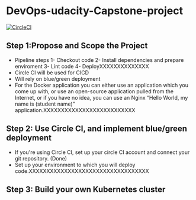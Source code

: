 # DevOps-udacity-Capstone-project

[![CircleCI](https://circleci.com/gh/haliim/DevOps-udacity-Capstone-project/tree/main.svg?style=svg)](https://circleci.com/gh/haliim/DevOps-udacity-Capstone-project/tree/main)

Step 1:Propose and Scope the Project
--------------------------------------
- Pipeline steps
  1- Checkout code
  2- Install dependencies and prepare enviroment
  3- Lint code
  4- DeployXXXXXXXXXXXXXX
- Circle CI will be used for CICD
- Will rely on blue/green deployment
- For the Docker application you can either use an application which you come up with, or use an open-source application pulled from the Internet, or if you have no idea, you can use an Nginx “Hello World, my name is (student name)” application.XXXXXXXXXXXXXXXXXXXXXXXXXX

Step 2: Use Circle CI, and implement blue/green deployment
------------------------------------------------------------
- If you're using Circle CI, set up your circle CI account and connect your git repository. (Done)
- Set up your environment to which you will deploy code.XXXXXXXXXXXXXXXXXXXXXXXXXXXXXXXXXX


Step 3: Build your own Kubernetes cluster
-------------------------------------------




